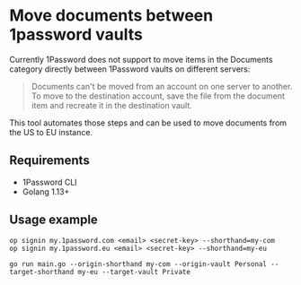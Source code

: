 # Move documents between 1password vaults

Currently 1Password does not support to move items in the Documents category directly between 1Password vaults on different servers:

> Documents can't be moved from an account on one server to another.
> To move to the destination account, save the file from the document item and recreate it in the destination vault.

This tool automates those steps and can be used to move documents from the US to EU instance.

## Requirements

- 1Password CLI
- Golang 1.13+

## Usage example

```
op signin my.1password.com <email> <secret-key> --shorthand=my-com
op signin my.1password.eu <email> <secret-key> --shorthand=my-eu
```


```
go run main.go --origin-shorthand my-com --origin-vault Personal --target-shorthand my-eu --target-vault Private
```
